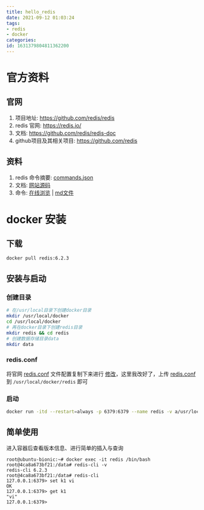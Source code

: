 ```yaml
---
title: hello_redis
date: 2021-09-12 01:03:24
tags: 
- redis
- docker
categories: 
id: 1631379804811362200
---
```




# 官方资料

## 官网

1. 项目地址: https://github.com/redis/redis
2. redis 官网: https://redis.io/ 
3. 文档: https://github.com/redis/redis-doc 
4. github项目及其相关项目: https://github.com/redis 

## 资料

1. redis 命令摘要: [commands.json](http://htmlpreview.github.io/?https://github.com/redis/redis-doc/blob/master/commands.json) 
2. 文档: [网站源码](https://github.com/redis/redis-io) 
3. 命令: [在线浏览](https://redis.io/commands) | [md文件](https://github.com/redis/redis-doc/tree/master/commands) 

# docker 安装

##  下载

```sh
docker pull redis:6.2.3
```

## 安装与启动

### 创建目录

```sh
# 在/usr/local目录下创建docker目录
mkdir /usr/local/docker
cd /usr/local/docker
# 再在docker目录下创建redis目录
mkdir redis && cd redis
# 创建数据存储目录data
mkdir data
```

### redis.conf

将官网 [redis.conf](https://github.com/redis/redis/blob/unstable/redis.conf) 文件配置复制下来进行 [修改](assets\references\docker安装redis.html)，这里我改好了，上传 [redis.conf](assets/data) 到 `/usr/local/docker/redis` 即可

### 启动

```sh
docker run -itd --restart=always -p 6379:6379 --name redis -v a/usr/local/docker/redis/redis.conf:/etc/redis/redis.conf -v /usr/local/docker/redis/data:/data -d redis:6.2.3 redis-server /etc/redis/redis.conf --appendonly yes
```

## 简单使用

进入容器后查看版本信息、进行简单的插入与查询

```shell
root@ubuntu-bionic:~# docker exec -it redis /bin/bash
root@4ca8a673bf21:/data# redis-cli -v 
redis-cli 6.2.3
root@4ca8a673bf21:/data# redis-cli
127.0.0.1:6379> set k1 vi 
OK
127.0.0.1:6379> get k1
"vi"
127.0.0.1:6379> 
```

